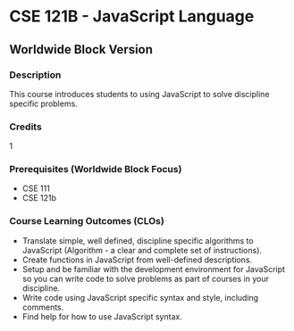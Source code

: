 # CSE 121B - JavaScript Language
## Worldwide Block Version

### Description

This course introduces students to using JavaScript to solve discipline specific problems.

### Credits

1

### Prerequisites (Worldwide Block Focus)

- CSE 111
- CSE 121b

### Course Learning Outcomes (CLOs)

- Translate simple, well defined, discipline specific algorithms to JavaScript (Algorithm - a clear and complete set of instructions).
- Create functions in JavaScript from well-defined descriptions.
- Setup and be familiar with the development environment for JavaScript so you can write code to solve problems as part of courses in your discipline.
- Write code using JavaScript specific syntax and style, including comments.
- Find help for how to use JavaScript syntax.

